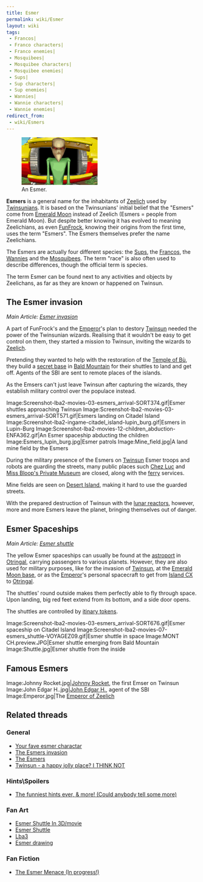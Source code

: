 ```yaml
---
title: Esmer
permalink: wiki/Esmer
layout: wiki
tags:
 - Francos| 
 - Franco characters| 
 - Franco enemies| 
 - Mosquibees| 
 - Mosquibee characters| 
 - Mosquibee enemies| 
 - Sups| 
 - Sup characters| 
 - Sup enemies| 
 - Wannies| 
 - Wannie characters| 
 - Wannie enemies| 
redirect_from:
 - wiki/Esmers
---
```


<figure>
<img
src="assets/lba2/_cutscenes/screenshot-lba2-movies-03-esmers_arrival-sort800.gif"
title="An Esmer." width="200" />
<figcaption>An Esmer.</figcaption>
</figure>

**Esmers** is a general name for the inhabitants of
[Zeelich](Zeelich "wikilink") used by [Twinsunians](Twinsun "wikilink").
It is based on the Twinsunians' initial belief that the "Esmers" come
from [Emerald Moon](Emerald_Moon "wikilink") instead of Zeelich (Esmers
= people from Emerald Moon). But despite better knowing it has evolved
to meaning Zeelichians, as even [FunFrock](FunFrock "wikilink"), knowing
their origins from the first time, uses the term "Esmers". The Esmers
themselves prefer the name Zeelichians.

The Esmers are actually four different species: the
[Sups](Sup "wikilink"), the [Francos](Franco "wikilink"), the
[Wannies](Wannie "wikilink") and the [Mosquibees](Mosquibee "wikilink").
The term "race" is also often used to describe differences, though the
official term is species.

The term Esmer can be found next to any activities and objects by
Zeelichans, as far as they are known or happened on Twinsun.

## The Esmer invasion

  
*Main Article: [Esmer invasion](Esmer_invasion "wikilink")*

A part of FunFrock's and the [Emperor](Emperor "wikilink")'s plan to
destory [Twinsun](Twinsun "wikilink") needed the power of the Twinsunian
wizards. Realising that it wouldn't be easy to get control on them, they
started a mission to Twinsun, inviting the wizards to
[Zeelich](Zeelich "wikilink").

Pretending they wanted to help with the restoration of the [Temple of
Bù](Temple_of_Bù "wikilink"), they build a [secret
base](Esmer_base "wikilink") in [Bald
Mountain](Bald_Mountain "wikilink") for their shuttles to land and get
off. Agents of the SBI are sent to remote places of the islands.

As the Emsers can't just leave Twinsun after capturing the wizards, they
establish military control over the populace instead.

Image:Screenshot-lba2-movies-03-esmers_arrival-SORT374.gif\|Esmer
shuttles approaching Twinsun
Image:Screenshot-lba2-movies-03-esmers_arrival-SORT571.gif\|Esmers
landing on Citadel Island
Image:Screenshot-lba2-ingame-citadel_island-lupin_burg.gif\|Esmers in
Lupin-Burg
Image:Screenshot-lba2-movies-12-children_abduction-ENFA362.gif\|An Esmer
spaceship abducting the children Image:Esmers_lupin_burg.jpg\|Esmer
patrols Image:Mine_field.jpg\|A land mine field by the Esmers

During the military presence of the Esmers on
[Twinsun](Twinsun "wikilink") Esmer troops and robots are guarding the
streets, many public places such [Chez Luc](Chez_Luc "wikilink") and
[Miss Bloop's Private Museum](Miss_Bloop's_Private_Museum "wikilink")
are closed, along with the [ferry](ferry "wikilink") services.

Mine fields are seen on [Desert Island](Desert_Island "wikilink"),
making it hard to use the guarded streets.

With the prepared destruction of Twinsun with the [lunar
reactors](Emerald_Moon_base "wikilink"), however, more and more Esmers
leave the planet, bringing themselves out of danger.

## Esmer Spaceships

  
*Main Article: [Esmer shuttle](Esmer_shuttle "wikilink")*

The yellow Esmer spaceships can usually be found at the
[astroport](astroport "wikilink") in [Otringal](Otringal "wikilink"),
carrying passengers to various planets. However, they are also used for
military purposes, like for the invasion of
[Twinsun](Twinsun "wikilink"), at the [Emerald Moon
base](Emerald_Moon_base "wikilink"), or as the
[Emperor](Emperor "wikilink")'s personal spacecraft to get from [Island
CX](Island_CX "wikilink") to [Otringal](Otringal "wikilink").

The shuttles' round outside makes them perfectly able to fly through
space. Upon landing, big red feet extend from its bottom, and a side
door opens.

The shuttles are controlled by [itinary
tokens](itinary_token "wikilink").

Image:Screenshot-lba2-movies-03-esmers_arrival-SORT676.gif\|Esmer
spaceship on Citadel Island
Image:Screenshot-lba2-movies-07-esmers_shuttle-VOYAGEZ09.gif\|Esmer
shuttle in space Image:MONT CH.preview.JPG\|Esmer shuttle emerging from
Bald Mountain Image:Shuttle.jpg\|Esmer shuttle from the inside

## Famous Esmers

Image:Johnny Rocket.jpg\|[Johnny Rocket](Johnny_Rocket "wikilink"), the
first Emser on Twinsun Image:John Edgar H..jpg\|[John Edgar
H.](John_Edgar_H. "wikilink"), agent of the SBI Image:Emperor.jpg\|The
[Emperor of Zeelich](Emperor_of_Zeelich "wikilink")

## Related threads

### General

- [Your fave esmer
  charactar](https://forum.magicball.net/showthread.php?t=4990)
- [The Esmers
  invasion](https://forum.magicball.net/showthread.php?t=5358)
- [The Esmers](https://forum.magicball.net/showthread.php?t=5259)
- [Twinsun - a happy jolly place? I THINK
  NOT](https://forum.magicball.net/showthread.php?t=155)

### Hints\Spoilers

- [The funniest hints ever, & more! (Could anybody tell some
  more)](https://forum.magicball.net/showthread.php?t=3842)

### Fan Art

- [Esmer Shuttle In
  3D/movie](https://forum.magicball.net/showthread.php?t=650)
- [Esmer Shuttle](https://forum.magicball.net/showthread.php?t=4788)
- [Lba3](http://forum.magicball.net/showthread.php?p=112171#post112171)
- [Esmer drawing](https://forum.magicball.net/showthread.php?t=11891)

### Fan Fiction

- [The Esmer Menace (In
  progress!)](https://forum.magicball.net/showthread.php?t=5441)
